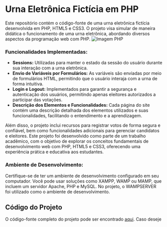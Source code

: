 # Urna Eletrônica Fictícia em PHP

Este repositório contém o código-fonte de uma urna eletrônica fictícia desenvolvida em PHP, HTML5 e CSS3. O projeto visa simular de maneira didática o funcionamento de uma urna eletrônica, abordando diversos aspectos da programação web com PHP.
![Imagem PHP](php_image.jpg)

### Funcionalidades Implementadas:
- **Sessions:** Utilizadas para manter o estado da sessão do usuário durante sua interação com a urna eletrônica.
- **Envio de Variáveis por Formulários:** As variáveis são enviadas por meio de formulários HTML, permitindo que o usuário interaja com a urna de forma intuitiva.
- **Login e Logout:** Implementados para garantir a segurança e autenticação dos usuários, permitindo apenas eleitores autorizados a participar das votações.
- **Descrição dos Elementos e Funcionalidades:** Cada página do site contém uma descrição detalhada dos elementos utilizados e suas funcionalidades, facilitando o entendimento e a aprendizagem.

Além disso, o projeto inclui recursos para registrar votos de forma segura e confiável, bem como funcionalidades adicionais para gerenciar candidatos e eleitores.
Este projeto foi desenvolvido como parte de um trabalho acadêmico, com o objetivo de explorar os conceitos fundamentais de desenvolvimento web com PHP, HTML5 e CSS3, oferecendo uma experiência prática e educativa aos estudantes.


### Ambiente de Desenvolvimento:

Certifique-se de ter um ambiente de desenvolvimento configurado em seu computador.
Você pode usar soluções como XAMPP, WAMP ou MAMP, que incluem um servidor Apache, PHP e MySQL.
No projeto, o WAMPSERVER foi utilizado como o ambiente de desenvolvimento. 

## Código do Projeto

O código-fonte completo do projeto pode ser encontrado [aqui](link_para_o_codigo).
Caso deseje 
